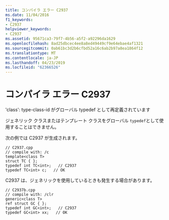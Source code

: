 ```yaml
---
title: コンパイラ エラー C2937
ms.date: 11/04/2016
f1_keywords:
- C2937
helpviewer_keywords:
- C2937
ms.assetid: 95671ca3-79f7-4b56-a5f2-a92296da1629
ms.openlocfilehash: 8ad25dbcec4ee8a8ed49449cf9e64ebae4af1321
ms.sourcegitcommit: 0ab61bc3d2b6cfbd52a16c6ab2b97a8ea1864f12
ms.translationtype: MT
ms.contentlocale: ja-JP
ms.lasthandoff: 04/23/2019
ms.locfileid: "62366526"
---
```

# <a name="compiler-error-c2937"></a>コンパイラ エラー C2937

'class': type-class-id がグローバル typedef として再定義されています

ジェネリック クラスまたはテンプレート クラスをグローバル `typedef`として使用することはできません。

次の例では C2937 が生成されます。

```
// C2937.cpp
// compile with: /c
template<class T>
struct TC { };
typedef int TC<int>;   // C2937
typedef TC<int> c;   // OK
```

C2937 は、ジェネリックを使用しているときも発生する場合があります。

```
// C2937b.cpp
// compile with: /clr
generic<class T>
ref struct GC { };
typedef int GC<int>;   // C2937
typedef GC<int> xx;   // OK
```